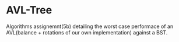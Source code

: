 # AVL-Tree
Algorithms assignemnt(5b) detailing the worst case performace of an AVL(balance + rotations of our own implementation) against a BST. 
